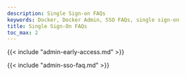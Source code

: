 ```yaml
---
description: Single Sign-on FAQs
keywords: Docker, Docker Admin, SSO FAQs, single sign-on
title: Single Sign-On FAQs
toc_max: 2
---
```


{{< include "admin-early-access.md" >}}

{{< include "admin-sso-faq.md" >}}